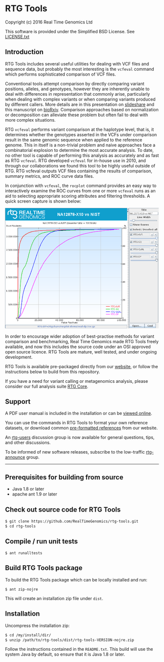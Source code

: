 # RTG Tools

Copyright (c) 2016 Real Time Genomics Ltd

This software is provided under the Simplified BSD License. See
[LICENSE.txt](LICENSE.txt)

## Introduction

RTG Tools includes several useful utilities for dealing with VCF files
and sequence data, but probably the most interesting is the `vcfeval`
command which performs sophisticated comparison of VCF
files.

Conventional tools attempt comparison by directly comparing variant
positions, alleles, and genotypes, however they are inherently unable
to deal with differences in representation that commonly arise,
particularly when dealing with complex variants or when comparing
variants produced by different callers.  More details are in this
presentation on
[slideshare](http://www.slideshare.net/GenomeInABottle/140127-rtg-vcfeval-vcf-comparison-tool)
and this manuscript on
[bioRxiv](http://biorxiv.org/content/early/2015/08/02/023754).
Comparison approaches based on normalization or decomposition can
alleviate these problem but often fail to deal with more complex
situations.

RTG `vcfeval` performs variant comparison at the haplotype level, that
is, it determines whether the genotypes asserted in the VCFs under
comparison result in the same genomic sequence when applied to the
reference genome.  This in itself is a non-trivial problem and naive
approaches face a combinatorial explosion to determine the most
accurate analysis.  To date, no other tool is capable of performing
this analysis as accurately and as fast as RTG `vcfeval`.  RTG
developed `vcfeval` for in-house use in 2010, and through our
collaborations we found this tool to be highly useful outside of
RTG. RTG vcfeval outputs VCF files containing the results of
comparison, summary metrics, and ROC curve data files.

In conjunction with `vcfeval`, the `rocplot` command provides an easy
way to interactively examine the ROC curves from one or more `vcfeval`
runs as an aid to selecting appropriate scoring attributes and
filtering thresholds. A quick screen capture is shown below:

![rocplot-screencap](rocplot-screencap.gif)

In order to encourage wider adoption of best-practise methods for
variant comparison and benchmarking, Real Time Genomics made RTG Tools
freely available, and now this includes the source code under an OSI
approved open source licence.  RTG Tools are mature, well tested, and
under ongoing development.

RTG Tools is available pre-packaged directly from our
[website](http://realtimegenomics.com/products/rtg-tools/), or follow
the instructions below to build from this repository.

If you have a need for variant calling or metagenomics analysis,
please consider our full analysis suite
[RTG Core](http://realtimegenomics.com/products/rtg-core/).


## Support

A PDF user manual is included in the installation or can be
[viewed online](installer/resources/tools/RTGOperationsManual.pdf).

You can use the commands in RTG Tools to format your own reference
datasets, or download common
[pre-formatted references](http://realtimegenomics.com/news/pre-formatted-reference-datasets/)
from our website.

An
[rtg-users](https://groups.google.com/a/realtimegenomics.com/forum/#!forum/rtg-users)
discussion group is now available for general questions, tips, and
other discussions.

To be informed of new software releases, subscribe to the low-traffic
[rtg-announce](https://groups.google.com/a/realtimegenomics.com/forum/#!forum/rtg-announce)
group.

---

## Prerequisites for building from source

* Java 1.8 or later
* apache ant 1.9 or later

## Check out source code for RTG Tools

    $ git clone https://github.com/RealTimeGenomics/rtg-tools.git
    $ cd rtg-tools

## Compile / run unit tests

    $ ant runalltests

## Build RTG Tools package

To build the RTG Tools package which can be locally installed and run:

    $ ant zip-nojre

This will create an installation zip file under `dist`.

## Installation

Uncompress the installation zip:

    $ cd /my/install/dir/
    $ unzip /path/to/rtg-tools/dist/rtg-tools-VERSION-nojre.zip

Follow the instructions contained in the `README.txt`. This build will
use the system Java by default, so ensure that it is Java 1.8 or
later.


